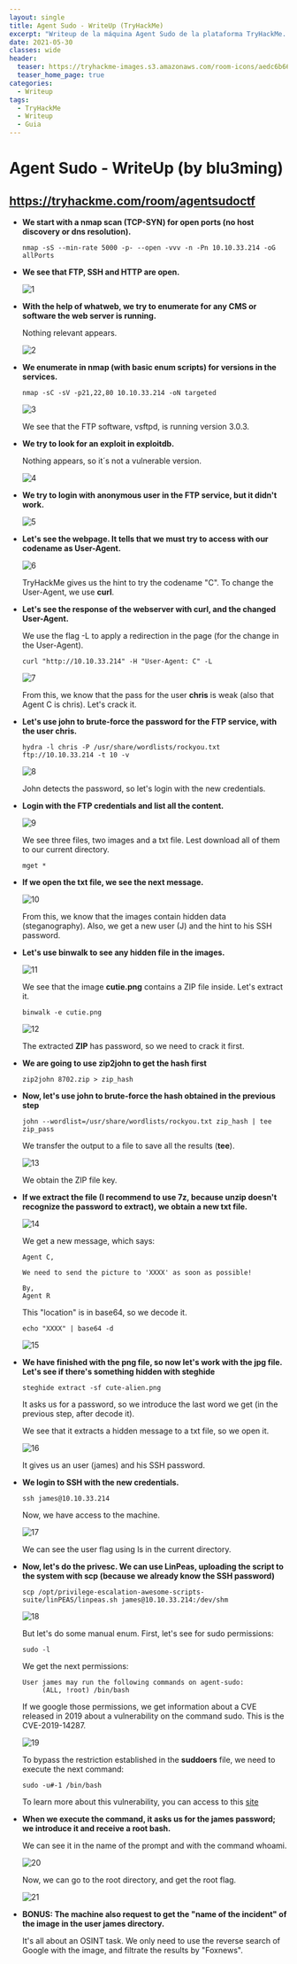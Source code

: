 ```yaml
---
layout: single
title: Agent Sudo - WriteUp (TryHackMe)
excerpt: "Writeup de la máquina Agent Sudo de la plataforma TryHackMe. Nota: Puede incluir fallos y rabbit holes, los cuales se especifican, con el objetivo de que el lector no cometa los mismos errores que yo en un futuro. Se recomienda leer el artículo completo antes de seguirlo al pie de la letra."
date: 2021-05-30
classes: wide
header:
  teaser: https://tryhackme-images.s3.amazonaws.com/room-icons/aedc6b66c222e15ff740c282a0c3f44e.png
  teaser_home_page: true
categories:
  - Writeup
tags:
  - TryHackMe
  - Writeup
  - Guia
---
```


# Agent Sudo - WriteUp (by blu3ming)
## https://tryhackme.com/room/agentsudoctf

+ **We start with a nmap scan (TCP-SYN) for open ports (no host discovery or dns resolution).**
  
    ``nmap -sS --min-rate 5000 -p- --open -vvv -n -Pn 10.10.33.214 -oG allPorts``

+ **We see that FTP, SSH and HTTP are open.**

    ![1]
    
+ **With the help of whatweb, we try to enumerate for any CMS or software the web server is running.**

    Nothing relevant appears.

    ![2]
    
+ **We enumerate in nmap (with basic enum scripts) for versions in the services.**

    ``nmap -sC -sV -p21,22,80 10.10.33.214 -oN targeted``

    ![3]
    
    We see that the FTP software, vsftpd, is running version 3.0.3.
    
+ **We try to look for an exploit in exploitdb.**
    
    Nothing appears, so it´s not a vulnerable version.
    
    ![4]
    
+ **We try to login with anonymous user in the FTP service, but it didn't work.**

    ![5]
    
+ **Let's see the webpage. It tells that we must try to access with our codename as User-Agent.**

    ![6]
    
    TryHackMe gives us the hint to try the codename "C". To change the User-Agent, we use **curl**.
    
+ **Let's see the response of the webserver with curl, and the changed User-Agent.**

    We use the flag -L to apply a redirection in the page (for the change in the User-Agent).

    ``curl "http://10.10.33.214" -H "User-Agent: C" -L``
    
    ![7]
    
    From this, we know that the pass for the user **chris** is weak (also that Agent C is chris). Let's crack it.
    
+ **Let's use **john** to brute-force the password for the FTP service, with the user chris.**

    ``hydra -l chris -P /usr/share/wordlists/rockyou.txt ftp://10.10.33.214 -t 10 -v``
    
    ![8]
    
    John detects the password, so let's login with the new credentials.
    
+ **Login with the FTP credentials and list all the content.**
    
    ![9]
    
    We see three files, two images and a txt file. Lest download all of them to our current directory.
    
    ``mget *``
    
+ **If we open the txt file, we see the next message.**

    ![10]
    
    From this, we know that the images contain hidden data (steganography). Also, we get a new user (J) and the hint to his SSH password.
    
+ **Let's use binwalk to see any hidden file in the images.**

    ![11]
    
    We see that the image **cutie.png** contains a ZIP file inside. Let's extract it.
    
    ``binwalk -e cutie.png``
    
    ![12]
    
    The extracted **ZIP** has password, so we need to crack it first.
    
+ **We are going to use zip2john to get the hash first**

    ``zip2john 8702.zip > zip_hash``
    
+ **Now, let's use john to brute-force the hash obtained in the previous step**

    ``john --wordlist=/usr/share/wordlists/rockyou.txt zip_hash | tee zip_pass``
    
    We transfer the output to a file to save all the results (**tee**).
    
    ![13]
    
    We obtain the ZIP file key.
    
+ **If we extract the file (I recommend to use 7z, because unzip doesn't recognize the password to extract), we obtain a new txt file.**

    ![14]
    
    We get a new message, which says:
    
    ```
    Agent C,
    
    We need to send the picture to 'XXXX' as soon as possible!
    
    By,
    Agent R
    ```
    
    This "location" is in base64, so we decode it.
    
    ``echo "XXXX" | base64 -d``
    
    ![15]
    
+ **We have finished with the png file, so now let's work with the jpg file. Let's see if there's something hidden with steghide**

    ``steghide extract -sf cute-alien.png``
    
    It asks us for a password, so we introduce the last word we get (in the previous step, after decode it).
    
    We see that it extracts a hidden message to a txt file, so we open it.
    
    ![16]
    
    It gives us an user (james) and his SSH password.
    
+ **We login to SSH with the new credentials.**

    ``ssh james@10.10.33.214``

    Now, we have access to the machine.
    
    ![17]
    
    We can see the user flag using ls in the current directory.
    
+ **Now, let's do the privesc. We can use LinPeas, uploading the script to the system with scp (because we already know the SSH password)**

    ``scp /opt/privilege-escalation-awesome-scripts-suite/linPEAS/linpeas.sh james@10.10.33.214:/dev/shm``
    
    ![18]
    
    But let's do some manual enum. First, let's see for sudo permissions:
    
    ``sudo -l``
    
    We get the next permissions:
    
    ```
    User james may run the following commands on agent-sudo:
         (ALL, !root) /bin/bash
    ```
    
    If we google those permissions, we get information about a CVE released in 2019 about a vulnerability on the command sudo. This is the CVE-2019-14287.
    
    ![19]
    
    To bypass the restriction established in the **suddoers** file, we need to execute the next command:
    
    ``sudo -u#-1 /bin/bash``
    
    To learn more about this vulnerability, you can access to this [site](https://www.exploit-db.com/exploits/47502)
    
+ **When we execute the command, it asks us for the james password; we introduce it and receive a root bash.**

    We can see it in the name of the prompt and with the command whoami.
    
    ![20]
    
    Now, we can go to the root directory, and get the root flag.
    
    ![21]
    
+ **BONUS: The machine also request to get the "name of the incident" of the image in the user james directory.**

    It's all about an OSINT task. We only need to use the reverse search of Google with the image, and filtrate the results by "Foxnews".
    
[1]:/assets/images/agent-sudo-writeup/1.png
[2]:/assets/images/agent-sudo-writeup/2.png
[3]:/assets/images/agent-sudo-writeup/3.png
[4]:/assets/images/agent-sudo-writeup/4.png
[5]:/assets/images/agent-sudo-writeup/5.png
[6]:/assets/images/agent-sudo-writeup/6.png
[7]:/assets/images/agent-sudo-writeup/7.png
[8]:/assets/images/agent-sudo-writeup/8.png
[9]:/assets/images/agent-sudo-writeup/9.png
[10]:/assets/images/agent-sudo-writeup/10.png
[11]:/assets/images/agent-sudo-writeup/11.png
[12]:/assets/images/agent-sudo-writeup/12.png
[13]:/assets/images/agent-sudo-writeup/13.png
[14]:/assets/images/agent-sudo-writeup/14.png
[15]:/assets/images/agent-sudo-writeup/15-1.png
[16]:/assets/images/agent-sudo-writeup/16.png
[17]:/assets/images/agent-sudo-writeup/17.png
[18]:/assets/images/agent-sudo-writeup/18.png
[19]:/assets/images/agent-sudo-writeup/19.png
[20]:/assets/images/agent-sudo-writeup/20.png
[21]:/assets/images/agent-sudo-writeup/21.png